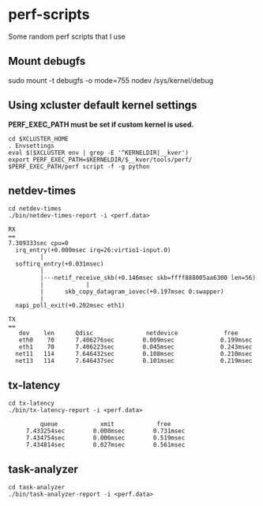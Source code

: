 # perf-scripts
Some random perf scripts that I use

## Mount debugfs
sudo mount -t debugfs -o mode=755 nodev /sys/kernel/debug

## Using xcluster default kernel settings
**PERF_EXEC_PATH must be set if custom kernel is used.**
```
cd $XCLUSTER_HOME
. Envsettings
eval $($XCLUSTER env | grep -E '^KERNELDIR|__kver')
export PERF_EXEC_PATH=$KERNELDIR/$__kver/tools/perf/
$PERF_EXEC_PATH/perf script -f -g python
```

## netdev-times
```
cd netdev-times
./bin/netdev-times-report -i <perf.data>

RX
==
7.309333sec cpu=0
  irq_entry(+0.000msec irq=26:virtio1-input.0)
         |
  softirq_entry(+0.031msec)
         |
         |---netif_receive_skb(+0.146msec skb=ffff888005aa6300 len=56)
         |            |
         |      skb_copy_datagram_iovec(+0.197msec 0:swapper)
         |
  napi_poll_exit(+0.202msec eth1)

TX
==
   dev    len      Qdisc               netdevice             free
   eth0    70      7.406276sec        0.009msec             0.199msec
   eth1    70      7.406223sec        0.045msec             0.243msec
  net11   114      7.646432sec        0.108msec             0.210msec
  net13   114      7.646437sec        0.101msec             0.219msec
```

## tx-latency
```
cd tx-latency
./bin/tx-latency-report -i <perf.data>

         queue            xmit            free
     7.433254sec        0.008msec        0.731msec
     7.434754sec        0.006msec        0.519msec
     7.434814sec        0.027msec        0.561msec
```

## task-analyzer
```
cd task-analyzer
./bin/task-analyzer-report -i <perf.data>
